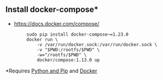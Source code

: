 ## Install docker-compose*
* https://docs.docker.com/compose/
```
        sudo pip install docker-compose~=1.23.0
        docker run \
            -v /var/run/docker.sock:/var/run/docker.sock \
            -v "$PWD:/rootfs/$PWD" \
            -w="/rootfs/$PWD" \
            docker/compose:1.13.0 up
```            
*Requires [Python and Pip](./doc/install-python-pip.md) and [Docker](./doc/install-docker.md)
